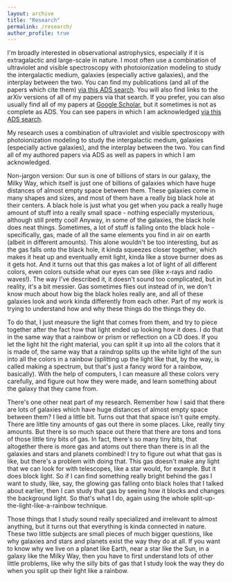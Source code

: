 ```yaml
---
layout: archive
title: "Research"
permalink: /research/
author_profile: true
---
```


I'm broadly interested in observational astrophysics, especially if it is extragalactic and large-scale in nature. I most often use a combination of ultraviolet and visible spectroscopy with photoionization modeling to study the intergalactic medium, galaxies (especially active galaxies), and the interplay between the two. You can find my publications (and all of the papers which cite them) [via this ADS search](https://ui.adsabs.harvard.edu/search/q=author%3A(%22tilton%2C%20evan%20michael%22)%20AND%20pubdate%3A%5B2010-01%20TO%20*%5D&sort=date%20desc%2C%20bibcode%20desc&p_=0). You will also find links to the arXiv versions of all of my papers via that search. If you prefer, you can also usually find all of my papers at [Google Scholar](https://scholar.google.com/citations?user=gpjPqTkAAAAJ), but it sometimes is not as complete as ADS. You can see papers in which I am acknowledged [via this ADS search](https://ui.adsabs.harvard.edu/search/q=ack%3A%22Evan%20Tilton%22%20or%20ack%3A%22Evan%20M.%20Tilton%22%20or%20ack%3A%22Evan%20M%20Tilton%22%20or%20ack%3A%22E%20Tilton%22%20not%20title%3A%22warm-hot%20intergalactic%20medium%20near%20the%20Coma%20cluster%20through%20high-resolution%20spectroscopy%20of%20X%20Comae%22&sort=date%20desc%2C%20bibcode%20desc&p_=0).

My research uses a combination of ultraviolet and visible spectroscopy with photoionization modeling to study the intergalactic medium, galaxies (especially active galaxies), and the interplay between the two. You can find all of my authored papers via ADS as well as papers in which I am acknowledged.

Non-jargon version:
Our sun is one of billions of stars in our galaxy, the Milky Way, which itself is just one of billions of galaxies which have huge distances of almost empty space between them. These galaxies come in many shapes and sizes, and most of them have a really big black hole at their centers. A black hole is just what you get when you pack a really huge amount of stuff into a really small space - nothing especially mysterious, although still pretty cool! Anyway, in some of the galaxies, the black hole does neat things. Sometimes, a lot of stuff is falling onto the black hole - specifically, gas, made of all the same elements you find in air on earth (albeit in different amounts). This alone wouldn't be too interesting, but as the gas falls onto the black hole, it kinda squeezes closer together, which makes it heat up and eventually emit light, kinda like a stove burner does as it gets hot. And it turns out that this gas makes a lot of light of all different colors, even colors outside what our eyes can see (like x-rays and radio waves!). The way I've described it, it doesn't sound too complicated, but in reality, it's a bit messier. Gas sometimes flies out instead of in, we don't know much about how big the black holes really are, and all of these galaxies look and work kinda differently from each other. Part of my work is trying to understand how and why these things do the things they do.

To do that, I just measure the light that comes from them, and try to piece together after the fact how that light ended up looking how it does. I do that in the same way that a rainbow or prism or reflection on a CD does. If you let the light hit the right material, you can split it up into all the colors that it is made of, the same way that a raindrop splits up the white light of the sun into all the colors in a rainbow (splitting up the light like that, by the way, is called making a spectrum, but that's just a fancy word for a rainbow, basically). With the help of computers, I can measure all these colors very carefully, and figure out how they were made, and learn something about the galaxy that they came from.

There's one other neat part of my research. Remember how I said that there are lots of galaxies which have huge distances of almost empty space between them? I lied a little bit. Turns out that that space isn't quite empty. There are little tiny amounts of gas out there in some places. Like, really tiny amounts. But there is so much space out there that there are tons and tons of those little tiny bits of gas. In fact, there's so many tiny bits, that altogether there is more gas and atoms out there than there is in all the galaxies and stars and planets combined! I try to figure out what that gas is like, but there's a problem with doing that. This gas doesn't make any light that we can look for with telescopes, like a star would, for example. But it does block light. So if I can find something really bright behind the gas I want to study, like, say, the glowing gas falling onto black holes that I talked about earlier, then I can study that gas by seeing how it blocks and changes the background light. So that's what I do, again using the whole split-up-the-light-like-a-rainbow technique.

Those things that I study sound really specialized and irrelevant to almost anything, but it turns out that everything is kinda connected in nature. These two little subjects are small pieces of much bigger questions, like why galaxies and stars and planets exist the way they do at all. If you want to know why we live on a planet like Earth, near a star like the Sun, in a galaxy like the Milky Way, then you have to first understand lots of other little problems, like why the silly bits of gas that I study look the way they do when you split up their light like a rainbow. 

<!--

{% include base_path %}

{% for post in site.publications reversed %}
  {% include archive-single.html %}
{% endfor %}
-->

